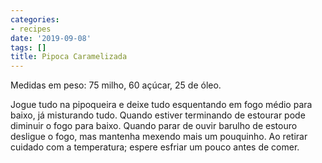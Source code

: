 ```yaml
---
categories:
- recipes
date: '2019-09-08'
tags: []
title: Pipoca Caramelizada
---
```


Medidas em peso: 75 milho, 60 açúcar, 25 de óleo.

Jogue tudo na pipoqueira e deixe tudo esquentando em fogo médio para baixo, já misturando tudo. Quando estiver terminando de estourar pode diminuir o fogo para baixo. Quando parar de ouvir barulho de estouro desligue o fogo, mas mantenha mexendo mais um pouquinho. Ao retirar cuidado com a temperatura; espere esfriar um pouco antes de comer.
